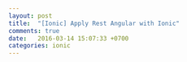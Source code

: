 ```yaml
---
layout: post
title:  "[Ionic] Apply Rest Angular with Ionic"
comments: true
date:   2016-03-14 15:07:33 +0700
categories: ionic
---
```

